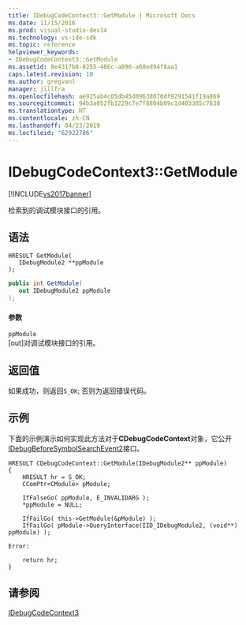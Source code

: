 ```yaml
---
title: IDebugCodeContext3::GetModule | Microsoft Docs
ms.date: 11/15/2016
ms.prod: visual-studio-dev14
ms.technology: vs-ide-sdk
ms.topic: reference
helpviewer_keywords:
- IDebugCodeContext3::GetModule
ms.assetid: 8e4317b8-8255-486c-a896-a68ed94f8aa1
caps.latest.revision: 10
ms.author: gregvanl
manager: jillfra
ms.openlocfilehash: ae925ab4c05db45d09638070df9291541f19a869
ms.sourcegitcommit: 94b3a052fb1229c7e7f8804b09c1d403385c7630
ms.translationtype: HT
ms.contentlocale: zh-CN
ms.lasthandoff: 04/23/2019
ms.locfileid: "62922786"
---
```

# <a name="idebugcodecontext3getmodule"></a>IDebugCodeContext3::GetModule
[!INCLUDE[vs2017banner](../../../includes/vs2017banner.md)]

检索到的调试模块接口的引用。  
  
## <a name="syntax"></a>语法  
  
```cpp#  
HRESULT GetModule(   
   IDebugModule2 **ppModule  
);  
```  
  
```csharp  
public int GetModule(   
   out IDebugModule2 ppModule  
);  
```  
  
#### <a name="parameters"></a>参数  
 `ppModule`  
 [out]对调试模块接口的引用。  
  
## <a name="return-value"></a>返回值  
 如果成功，则返回`S_OK`; 否则为返回错误代码。  
  
## <a name="example"></a>示例  
 下面的示例演示如何实现此方法对于**CDebugCodeContext**对象，它公开[IDebugBeforeSymbolSearchEvent2](../../../extensibility/debugger/reference/idebugbeforesymbolsearchevent2.md)接口。  
  
```cpp#  
HRESULT CDebugCodeContext::GetModule(IDebugModule2** ppModule)  
{  
    HRESULT hr = S_OK;  
    CComPtr<CModule> pModule;  
  
    IfFalseGo( ppModule, E_INVALIDARG );  
    *ppModule = NULL;  
  
    IfFailGo( this->GetModule(&pModule) );  
    IfFailGo( pModule->QueryInterface(IID_IDebugModule2, (void**) ppModule) );  
  
Error:  
  
    return hr;  
}  
```  
  
## <a name="see-also"></a>请参阅  
 [IDebugCodeContext3](../../../extensibility/debugger/reference/idebugcodecontext3.md)
